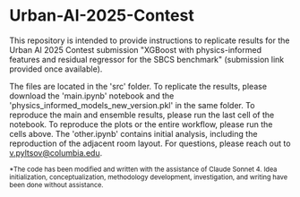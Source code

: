 # Urban-AI-2025-Contest

This repository is intended to provide instructions to replicate results for the Urban AI 2025 Contest submission "XGBoost with physics-informed features and residual
regressor for the SBCS benchmark" (submission link provided once available).

The files are located in the 'src' folder. To replicate the results, please download the 'main.ipynb' notebook and the 'physics_informed_models_new_version.pkl' in the same folder. To reproduce the main and ensemble results, please run the last cell of the notebook. To reproduce the plots or the entire workflow, please run the cells above. The 'other.ipynb' contains initial analysis, including the reproduction of the adjacent room layout. For questions, please reach out to v.pyltsov@columbia.edu.

<sub>*The code has been modified and written with the assistance of Claude Sonnet 4. Idea initialization, conceptualization, methodology development, investigation, and writing have been done without assistance.</sub>
